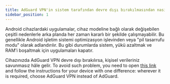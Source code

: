 ```yaml
---
title: AdGuard VPN'in sistem tarafından devre dışı bırakılmasından nasıl korunuruz
sidebar_position: 1
---
```


Android cihazlardaki uygulamalar, cihaz modeline bağlı olarak değişebilen çeşitli nedenlerle arka planda her zaman kararlı bir şekilde çalışmayabilir. Bu genellikle Android işletim sistemi optimizasyon işlevinden veya "pil tasarrufu modu" olarak adlandırılır. Bu gibi durumlarda sistem, yükü azaltmak ve RAM'i boşaltmak için uygulamaları kapatır.

Cihazınızda AdGuard VPN devre dışı bırakılırsa, kişisel verileriniz savunmasız hâle gelir. To avoid such problem, you need to open [this link](https://kb.adguard.com/en/android/solving-problems/background-work) and follow the instructions for your device with one difference: wherever it is required, choose AdGuard VPN instead of AdGuard. 